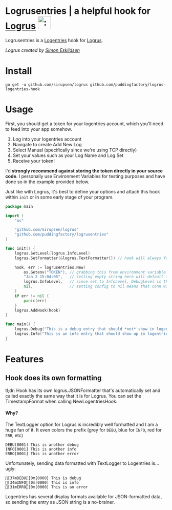 # Logrusentries | a helpful hook for [Logrus](https://github.com/sirupsen/logrus) <img src="http://i.imgur.com/hTeVwmJ.png" width="40" height="40" alt=":walrus:" class="emoji" title=":walrus:"/>
Logrusentries is a [Logentries](https://logentries.com) hook for [Logrus](https://github.com/sirupsen/logrus).

*Logrus created by [Simon Eskildsen](http://sirupsen.com)*

# Install
`go get -u github.com/sirupsen/logrus github.com/puddingfactory/logrus-logentries-hook`

# Usage
First, you should get a token for your logentries account, which you'll need to feed into your app somehow.

1. Log into your logentries account
2. Navigate to create Add New Log
3. Select Manual (specifically since we're using TCP directly)
4. Set your values such as your Log Name and Log Set
5. Receive your token!

I'd **strongly recommend against storing the token directly in your source code**.
I personally use Environment Variables for testing purposes and have done so in the example provided below.

Just like with Logrus, it's best to define your options and attach this hook within `init` or in some early stage of your program.

```go
package main

import (
	"os"

	"github.com/Sirupsen/logrus"
	"github.com/puddingfactory/logrusentries"
)

func init() {
	logrus.SetLevel(logrus.InfoLevel)
	logrus.SetFormatter(&logrus.TextFormatter{}) // hook will always format as JSON with its own formatter

	hook, err := logrusentries.New(
		os.Getenv("TOKEN"), // grabbing this from environment variable
		"Jan 2 15:04:05",   // setting empty string here will default to logrus's typically time format
		logrus.InfoLevel,   // since set to InfoLevel, DebugLevel is the only level that will be ignored
		nil,                // setting config to nil means that conn will use root certs from local system
	)
	if err != nil {
		panic(err)
	}
	logrus.AddHook(hook)
}

func main() {
	logrus.Debug("This is a debug entry that should *not* show in logentries")
	logrus.Info("This is an info entry that should show up in logentries")
}
```

# Features
## Hook does its own formatting
tl;dr: Hook has its own logrus.JSONFormatter that's automatically set and called exactly the same way that it is for Logrus.
You can set the TimestampFormat when calling NewLogentriesHook.

#### Why?
The TextLogger option for Logrus is incredibly well formatted and I am a huge fan of it. It even colors the prefix (grey for `DEBU`, blue for `INFO`, red for `ERR`, etc)

```
DEBU[0001] This is another debug
INFO[0001] This is another info
ERRO[0001] This is another error
```

Unfortunately, sending data formatted with TextLogger to Logentries is... ugly:

```
[37mDEBU[0m[0000] This is debug
[34mINFO[0m[0000] This is info
[31mERRO[0m[0000] This is an error
```

Logentries has several display formats available for JSON-formatted data, so sending the entry as JSON string is a no-brainer.

